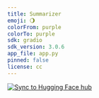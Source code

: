 ```yaml
---
title: Summarizer
emoji: 🌖
colorFrom: purple
colorTo: purple
sdk: gradio
sdk_version: 3.0.6
app_file: app.py
pinned: false
license: cc
---
```


[![Sync to Hugging Face hub](https://github.com/diogolbar/hugging_face_summarizer/actions/workflows/main.yml/badge.svg)]([https://github.com/nogibjj/hugging-face/actions/workflows/main.yml](https://github.com/diogolbar/hugging_face_summarizer/actions/workflows/main.yml))
